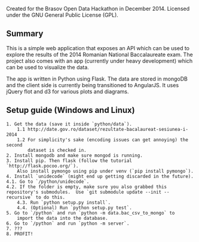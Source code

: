Created for the Brasov Open Data Hackathon in December 2014.
Licensed under the GNU General Public License (GPL).

Summary
-------

This is a simple web application that exposes an API which can be used to explore the results of the 2014 Romanian National Baccalaureate exam.  The project also comes with an app (currently under heavy development) which can be used to visualize the data.

The app is written in Python using Flask.  The data are stored in mongoDB and the client side is currently being transitioned to AngularJS.  It uses jQuery flot and d3 for various plots and diagrams.

Setup guide (Windows and Linux)
-------------------------------
	1. Get the data (save it inside `python/data`).
		1.1 http://date.gov.ro/dataset/rezultate-bacalaureat-sesiunea-i-2014
		1.2 For simplicity's sake (encoding issues can get annoying) the second
			dataset is checked in.
	2. Install mongodb and make sure mongod is running.
	3. Install pip. Then flask (follow the tutorial `http://flask.pocoo.org/`).
		Also install pymongo using pip under venv (`pip install pymongo`).
	4. Install `unidecode` (might end up getting discarded in the future).
    4.1. Go to `/python/unidecode`.
    4.2. If the folder is empty, make sure you also grabbed this repository's submodules.  Use `git submodule update --init --recursive` to do this. 
		4.3. Run `python setup.py install`.
		4.4. (Optional) Run `python setup.py test`.
	5. Go to `/python` and run `python -m data.bac_csv_to_mongo` to
		import the data into the database.
	6. Go to `/python` and run `python -m server`.
	7. ???
	8. PROFIT!
